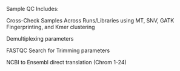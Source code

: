 
Sample QC Includes:

Cross-Check Samples Across Runs/Libraries using MT, SNV, GATK Fingerprinting, and Kmer clustering

Demultiplexing parameters

FASTQC Search for Trimming parameters

NCBI to Ensembl direct translation (Chrom 1-24)
